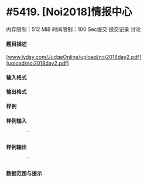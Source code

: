 
# #5419. [Noi2018]情报中心
内存限制：512 MiB 时间限制：100 Sec提交 提交记录 讨论
#### 题目描述
[www.lydsy.com/JudgeOnline/upload/noi2018day2.pdf](upload/noi2018day2.pdf)

#### 输入格式

#### 输出格式

#### 样例

#### 样例输入

			`
#### 样例输出

			`
#### 数据范围与提示

